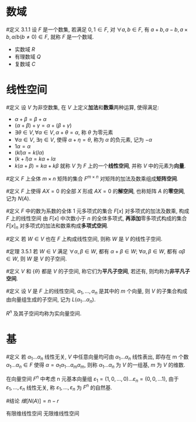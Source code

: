 # 数域

#定义 3.1.1 设 $F$ 是一个数集, 若满足 $0, 1 \in F$, 对 $\forall a, b \in F$, 有 $a+b, a-b, a\times b, a / b (b \neq 0) \in F$, 就称 $F$ 是一个数域. 

- 实数域 $R$
- 有理数域 $Q$
- 复数域 $C$

# 线性空间

#定义 设 $V$ 为非空数集, 在 $V$ 上定义**加法**和**数乘**两种运算, 使得满足: 
- $\alpha + \beta = \beta + \alpha$
- $(\alpha + \beta) + \gamma = \alpha + (\beta + \gamma)$
- $\exists \theta \in V, \forall \alpha \in V, \alpha + \theta = \alpha$, 称 $\theta$ 为零元素
- $\forall\alpha \in V$, $\exists \eta \in V$, 使得 $\alpha + \eta = \theta$, 称为 $\alpha$ 的负元素, 记为 $-\alpha$
- $1\alpha = \alpha$
- $(kl)\alpha = k(l\alpha)$
- $(k+l)\alpha = k\alpha + l\alpha$
- $k(\alpha + \beta) = k\alpha + k\beta$
就称 $V$ 为 $F$ 上的一个**线性空间**, 并称 $V$ 中的元素为**向量**. 

#定义 $F$ 上全体 $m\times n$ 矩阵的集合 $F^{m\times n}$ 对矩阵的加法及数乘组成**矩阵空间**. 

#定义 $F$ 上使得 $AX=0$ 的全部 $X$ 形成 $AX=0$ 的**解空间**, 也称矩阵 $A$ 的**零空间**, 记为 $N(A)$. 

#定义 $F$ 中的数为系数的全体 1 元多项式的集合 $F[x]$ 对多项式的加法及数乘, 构成 $F$ 上的线性空间
由 $F[x]$ 中次数小于 $n$ 的全体多项式, **再添加**零多项式构成的集合 $F[x]_n$ 对多项式的加法和数乘构成**多项式空间**. 

#定义 若 $W \in V$ 也在 $F$ 上构成线性空间, 则称 $W$ 是 $V$ 的线性子空间. 

#定理 3.5.1 若 $W\in V$ 满足 $\forall \alpha, \beta \in W$, 都有 $\alpha + \beta \in W$;  $\forall \alpha, \beta \in W$, 都有 $\alpha\beta \in W$, 则 $W$ 是 $V$ 的子空间. 

#定义 $V$ 和 $\{\theta\}$ 都是 $V$ 的子空间, 称它们为**平凡子空间**, 若还有, 则均称为**非平凡子空间**. 

#定义 设 $V$ 是 $F$ 上的线性空间, $\alpha_1, \dots, \alpha_n$ 是其中的 $m$ 个向量, 则 $V$ 的子集合构成由向量组生成的子空间, 记为 $L(\alpha_1 \dots \alpha_n)$. 

$R^n$ 及其子空间均称为实向量空间. 

# 基
#定义 若 $\alpha_1 \dots \alpha_n$ 线性无关, $V$ 中任意向量均可由 $\alpha_1 \dots \alpha_n$ 线性表出, 即存在 m 个数 $\alpha_1 \dots \alpha_n\in F$ 使得 $\alpha = a_1\alpha_1 \dots a_m\alpha_m$, 则称 $\alpha_1 \dots \alpha_n$ 为 $V$ 的一组基, $m$ 为 $V$ 的维数. 

在向量空间 $F^n$ 中考虑 n 元基本向量组 $\varepsilon_1=(1,0,\dots, 0)\dots \varepsilon_n=(0,0,\dots1)$, 由于 $\varepsilon_1, \dots, \varepsilon_n$ 线性无关, 称 $\varepsilon_1, \dots, \varepsilon_n$ 为 $F^n$ 的自然基. 

#结论 $维[N(A)]=n-r$

有限维线性空间 无限维线性空间
